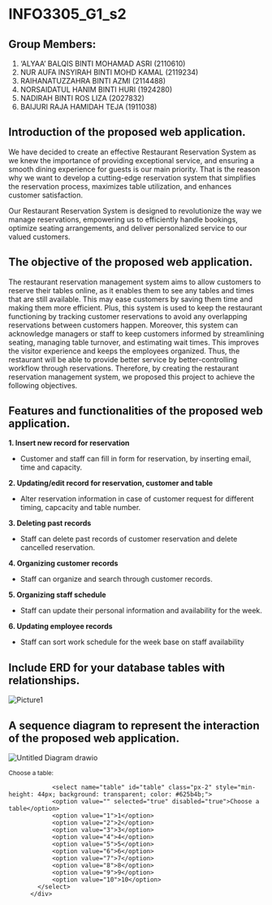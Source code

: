 # INFO3305_G1_s2
## Group Members:
1. ‘ALYAA’ BALQIS BINTI MOHAMAD ASRI    (2110610) 
2. NUR AUFA INSYIRAH BINTI MOHD KAMAL   (2119234) 
3. RAIHANATUZZAHRA BINTI AZMI           (2114488) 
4. NORSAIDATUL HANIM BINTI HURI         (1924280) 
5. NADIRAH BINTI ROS LIZA               (2027832)
6. BAIJURI RAJA HAMIDAH TEJA            (1911038)


 ## Introduction of the proposed web application. 

   We have decided to create an effective Restaurant Reservation System as we knew the importance of providing exceptional service, and ensuring a smooth dining experience for guests is our main priority. That is the reason why we want to develop a cutting-edge reservation system that simplifies the reservation process, maximizes table utilization, and enhances customer satisfaction. 

   Our Restaurant Reservation System is designed to revolutionize the way we manage reservations, empowering us to efficiently handle bookings, optimize seating arrangements, and deliver personalized service to our valued customers. 
   

## The objective of the proposed web application. 

  The restaurant reservation management system aims to allow customers to reserve their tables online, as it enables them to see any tables and times that are still available. This may ease customers by saving them time and making them more efficient. Plus, this system is used to keep the restaurant functioning by tracking customer reservations to avoid any overlapping reservations between customers happen. Moreover, this system can acknowledge managers or staff to keep customers informed by streamlining seating, managing table turnover, and estimating wait times. This improves the visitor experience and keeps the employees organized. Thus, the restaurant will be able to provide better service by better-controlling workflow through reservations. Therefore, by creating the restaurant reservation management system, we proposed this project to achieve the following objectives. 


## Features and functionalities of the proposed web application.
  **1.  Insert new record for reservation**
   - Customer and staff can fill in form for reservation, by inserting
  email, time and capacity.
  
  **2. Updating/edit record for reservation, customer and table**
   - Alter reservation information in case of customer request for
  different timing, capcacity and table number.
  
  **3. Deleting past records**
   - Staff can delete past records of customer reservation and delete
  cancelled reservation.
  
  **4. Organizing customer records**
   - Staff can organize and search through customer records.
  
  **5. Organizing staff schedule**
   - Staff can update their personal information and availability for the
  week.
  
  **6. Updating employee records**
   - Staff can sort work schedule for the week base on staff availability
  
  
 ## Include ERD for your database tables with relationships.
 
 ![Picture1](https://github.com/ndrhrslza/INFO3305_G1_s2/assets/92364877/015d61dc-70ae-4ab3-9b30-7bc326046ca4)


 ## A sequence diagram to represent the interaction of the proposed web application.
 
 ![Untitled Diagram drawio](https://github.com/ndrhrslza/INFO3305_G1_s2/assets/92364877/cc1dc96b-24b1-4248-b0c8-3b96f16d63f3)

  <div class="col-lg-4 col-md-6 form-group mt-3" style="display: flex; flex-direction: column; background: transparent;">
              <label for="cars" style="font-size: 12px;">Choose a table:</label>

                <select name="table" id="table" class="px-2" style="min-height: 44px; background: transparent; color: #625b4b;">
                <option value="" selected="true" disabled="true">Choose a table</option>
                <option value="1">1</option>
                <option value="2">2</option>
                <option value="3">3</option>
                <option value="4">4</option>
                <option value="5">5</option>
                <option value="6">6</option>
                <option value="7">7</option>
                <option value="8">8</option>
                <option value="9">9</option>
                <option value="10">10</option>
            </select>
          </div>
